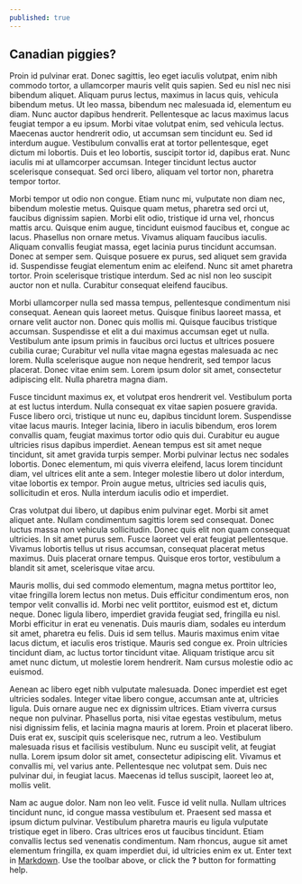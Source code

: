 ```yaml
---
published: true
---
```

## Canadian piggies?

Proin id pulvinar erat. Donec sagittis, leo eget iaculis volutpat, enim nibh commodo tortor, a ullamcorper mauris velit quis sapien. Sed eu nisl nec nisi bibendum aliquet. Aliquam purus lectus, maximus in lacus quis, vehicula bibendum metus. Ut leo massa, bibendum nec malesuada id, elementum eu diam. Nunc auctor dapibus hendrerit. Pellentesque ac lacus maximus lacus feugiat tempor a eu ipsum. Morbi vitae volutpat enim, sed vehicula lectus. Maecenas auctor hendrerit odio, ut accumsan sem tincidunt eu. Sed id interdum augue. Vestibulum convallis erat at tortor pellentesque, eget dictum mi lobortis. Duis et leo lobortis, suscipit tortor id, dapibus erat. Nunc iaculis mi at ullamcorper accumsan. Integer tincidunt lectus auctor scelerisque consequat. Sed orci libero, aliquam vel tortor non, pharetra tempor tortor.

Morbi tempor ut odio non congue. Etiam nunc mi, vulputate non diam nec, bibendum molestie metus. Quisque quam metus, pharetra sed orci ut, faucibus dignissim sapien. Morbi elit odio, tristique id urna vel, rhoncus mattis arcu. Quisque enim augue, tincidunt euismod faucibus et, congue ac lacus. Phasellus non ornare metus. Vivamus aliquam faucibus iaculis. Aliquam convallis feugiat massa, eget lacinia purus tincidunt accumsan. Donec at semper sem. Quisque posuere ex purus, sed aliquet sem gravida id. Suspendisse feugiat elementum enim ac eleifend. Nunc sit amet pharetra tortor. Proin scelerisque tristique interdum. Sed ac nisl non leo suscipit auctor non et nulla. Curabitur consequat eleifend faucibus.

Morbi ullamcorper nulla sed massa tempus, pellentesque condimentum nisi consequat. Aenean quis laoreet metus. Quisque finibus laoreet massa, et ornare velit auctor non. Donec quis mollis mi. Quisque faucibus tristique accumsan. Suspendisse et elit a dui maximus accumsan eget ut nulla. Vestibulum ante ipsum primis in faucibus orci luctus et ultrices posuere cubilia curae; Curabitur vel nulla vitae magna egestas malesuada ac nec lorem. Nulla scelerisque augue non neque hendrerit, sed tempor lacus placerat. Donec vitae enim sem. Lorem ipsum dolor sit amet, consectetur adipiscing elit. Nulla pharetra magna diam.

Fusce tincidunt maximus ex, et volutpat eros hendrerit vel. Vestibulum porta at est luctus interdum. Nulla consequat ex vitae sapien posuere gravida. Fusce libero orci, tristique ut nunc eu, dapibus tincidunt lorem. Suspendisse vitae lacus mauris. Integer lacinia, libero in iaculis bibendum, eros lorem convallis quam, feugiat maximus tortor odio quis dui. Curabitur eu augue ultricies risus dapibus imperdiet. Aenean tempus est sit amet neque tincidunt, sit amet gravida turpis semper. Morbi pulvinar lectus nec sodales lobortis. Donec elementum, mi quis viverra eleifend, lacus lorem tincidunt diam, vel ultrices elit ante a sem. Integer molestie libero ut dolor interdum, vitae lobortis ex tempor. Proin augue metus, ultricies sed iaculis quis, sollicitudin et eros. Nulla interdum iaculis odio et imperdiet.

Cras volutpat dui libero, ut dapibus enim pulvinar eget. Morbi sit amet aliquet ante. Nullam condimentum sagittis lorem sed consequat. Donec luctus massa non vehicula sollicitudin. Donec quis elit non quam consequat ultricies. In sit amet purus sem. Fusce laoreet vel erat feugiat pellentesque. Vivamus lobortis tellus ut risus accumsan, consequat placerat metus maximus. Duis placerat ornare tempus. Quisque eros tortor, vestibulum a blandit sit amet, scelerisque vitae arcu.

Mauris mollis, dui sed commodo elementum, magna metus porttitor leo, vitae fringilla lorem lectus non metus. Duis efficitur condimentum eros, non tempor velit convallis id. Morbi nec velit porttitor, euismod est et, dictum neque. Donec ligula libero, imperdiet gravida feugiat sed, fringilla eu nisl. Morbi efficitur in erat eu venenatis. Duis mauris diam, sodales eu interdum sit amet, pharetra eu felis. Duis id sem tellus. Mauris maximus enim vitae lacus dictum, et iaculis eros tristique. Mauris sed congue ex. Proin ultricies tincidunt diam, ac luctus tortor tincidunt vitae. Aliquam tristique arcu sit amet nunc dictum, ut molestie lorem hendrerit. Nam cursus molestie odio ac euismod.

Aenean ac libero eget nibh vulputate malesuada. Donec imperdiet est eget ultricies sodales. Integer vitae libero congue, accumsan ante at, ultricies ligula. Duis ornare augue nec ex dignissim ultrices. Etiam viverra cursus neque non pulvinar. Phasellus porta, nisi vitae egestas vestibulum, metus nisi dignissim felis, et lacinia magna mauris at lorem. Proin et placerat libero. Duis erat ex, suscipit quis scelerisque nec, rutrum a leo. Vestibulum malesuada risus et facilisis vestibulum. Nunc eu suscipit velit, at feugiat nulla. Lorem ipsum dolor sit amet, consectetur adipiscing elit. Vivamus et convallis mi, vel varius ante. Pellentesque nec volutpat sem. Duis nec pulvinar dui, in feugiat lacus. Maecenas id tellus suscipit, laoreet leo at, mollis velit.

Nam ac augue dolor. Nam non leo velit. Fusce id velit nulla. Nullam ultrices tincidunt nunc, id congue massa vestibulum et. Praesent sed massa et ipsum dictum pulvinar. Vestibulum pharetra mauris eu ligula vulputate tristique eget in libero. Cras ultrices eros ut faucibus tincidunt. Etiam convallis lectus sed venenatis condimentum. Nam rhoncus, augue sit amet elementum fringilla, ex quam imperdiet dui, id ultricies enim ex ut.
Enter text in [Markdown](http://daringfireball.net/projects/markdown/). Use the toolbar above, or click the **?** button for formatting help.
